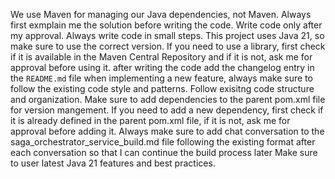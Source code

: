 We use Maven for managing our Java dependencies, not Maven.
Always first exmplain me the solution before writing the code.
Write code only after my approval.
Always write code in small steps.
This project uses Java 21, so make sure to use the correct version.
If you need to use a library, first check if it is available in the Maven Central Repository
and if it is not, ask me for approval before using it.
after writing the code add the changelog entry in the `README.md` file
when implementing a new feature, always make sure to follow the existing code style and patterns.
Follow exisitng code structure and organization.
Make sure to add dependencies to the parent pom.xml file for version mangement.
If you need to add a new dependency, first check if it is already defined in the parent
pom.xml file, if it is not, ask me for approval before adding it.
Always make sure to add chat conversation to the saga_orchestrator_service_build.md file following the existing format after each conversation  so that I can continue the build process later
Make sure to user latest Java 21 features and best practices.